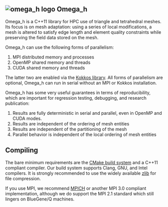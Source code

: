 ![omega_h logo][5] Omega_h
--------------------------

Omega_h is a C++11 library for HPC use of triangle and
tetrahedral meshes.
Its focus is on mesh adaptation: using a series of local
modifications, a mesh is altered to satisfy edge length and
element quality constraints while preserving the field
data stored on the mesh.

Omega_h can use the following forms of parallelism:

1. MPI distributed memory and processes
2. OpenMP shared memory and threads
3. CUDA shared memory and threads

The latter two are enabled via the [Kokkos library][1].
All forms of parallelism are optional, Omega_h can
run in serial without an MPI or Kokkos installation.

Omega_h has some very useful guarantees in terms of
reproducibility, which are important for regression
testing, debugging, and research publication:

1. Results are fully deterministic in serial and parallel,
even in OpenMP and CUDA modes.
2. Results are independent of the ordering of mesh entities
3. Results are independent of the partitioning of the mesh
4. Parallel behavior is independent of the local ordering
of mesh entities

Compiling
---------

The bare minimum requirements are the [CMake build system][2]
and a C++11 compliant compiler.
Our build system supports Clang, GNU, and Intel compilers.
It is strongly recommended to use the widely available [zlib][3]
for file compression.

If you use MPI, we recommend [MPICH][4] or another MPI 3.0
compliant implementation, although we do support the MPI 2.1
standard which still lingers on BlueGene/Q machines.

[1]: https://github.com/kokkos/kokkos
[2]: https://cmake.org
[3]: http://zlib.net
[4]: http://www.mpich.org
[5]: https://github.com/ibaned/omega_h2/raw/master/omega_h.png
